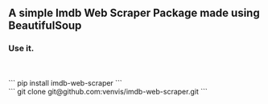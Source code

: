 ## A simple Imdb Web Scraper Package made using BeautifulSoup

### Use it.
<br>
<br>
```
pip install imdb-web-scraper
```



<br>
```
git clone git@github.com:venvis/imdb-web-scraper.git
```
